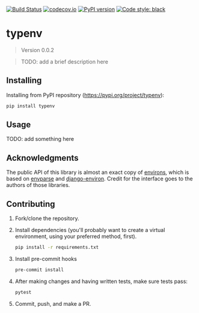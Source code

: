 [![Build Status](https://travis-ci.com/hukkinj1/typenv.svg?branch=master)](https://travis-ci.com/hukkinj1/typenv)
[![codecov.io](https://codecov.io/gh/hukkinj1/typenv/branch/master/graph/badge.svg)](https://codecov.io/gh/hukkinj1/typenv)
[![PyPI version](https://badge.fury.io/py/typenv.svg)](https://badge.fury.io/py/typenv)
[![Code style: black](https://img.shields.io/badge/code%20style-black-000000.svg)](https://github.com/psf/black)
# typenv

<!--- Don't edit the version line below manually. Let bump2version do it for you. -->
> Version 0.0.2

> TODO: add a brief description here

## Installing
Installing from PyPI repository (https://pypi.org/project/typenv):
```bash
pip install typenv
```

## Usage
TODO: add something here

## Acknowledgments
The public API of this library is almost an exact copy of [environs](https://github.com/sloria/environs), which is based on [envparse](https://github.com/rconradharris/envparse) and [django-environ](https://github.com/joke2k/django-environ). Credit for the interface goes to the authors of those libraries.

## Contributing
1. Fork/clone the repository.

1. Install dependencies (you'll probably want to create a virtual environment, using your preferred method, first).
    ```bash
    pip install -r requirements.txt
    ```

1. Install pre-commit hooks
    ```bash
    pre-commit install
    ```

1. After making changes and having written tests, make sure tests pass:
    ```bash
    pytest
    ```

1. Commit, push, and make a PR.
